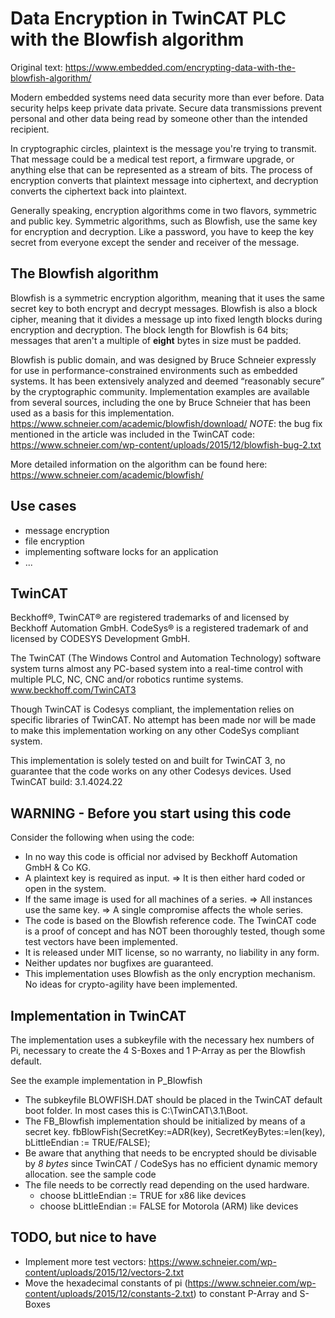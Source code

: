 # **Data Encryption in TwinCAT PLC with the Blowfish algorithm**


Original text: https://www.embedded.com/encrypting-data-with-the-blowfish-algorithm/

  Modern embedded systems need data security more than ever before. Data security helps keep private data private. Secure data transmissions prevent personal and other data being read by someone other than the intended recipient.

  In cryptographic circles, plaintext is the message you're trying to transmit. That message could be a medical test report, a firmware upgrade, or anything else that can be represented as a stream of bits. The process of encryption converts that plaintext message into ciphertext, and decryption converts the ciphertext back into plaintext. 

  Generally speaking, encryption algorithms come in two flavors, symmetric and public key. Symmetric algorithms, such as Blowfish, use the same key for encryption and decryption. Like a password, you have to keep the key secret from everyone except the sender and receiver of the message. 



## **The Blowfish algorithm**

  Blowfish is a symmetric encryption algorithm, meaning that it uses the same secret key to both encrypt and decrypt messages. Blowfish is also a block cipher, meaning that it divides a message up into fixed length blocks during encryption and decryption. The block length for Blowfish is 64 bits; messages that aren't a multiple of **eight** bytes in size must be padded.

  Blowfish is public domain, and was designed by Bruce Schneier expressly for use in performance-constrained environments such as embedded systems. It has been extensively analyzed and deemed “reasonably secure” by the cryptographic community. Implementation examples are available from several sources, including the one by Bruce Schneier that has been used as a basis for this implementation. https://www.schneier.com/academic/blowfish/download/
  *NOTE*: the bug fix mentioned in the article was included in the TwinCAT code: https://www.schneier.com/wp-content/uploads/2015/12/blowfish-bug-2.txt

  More detailed information on the algorithm can be found here: https://www.schneier.com/academic/blowfish/



## **Use cases**

  - message encryption 
  - file encryption
  - implementing software locks for an application
  - ...



## **TwinCAT**

Beckhoff®, TwinCAT® are registered trademarks of and licensed by Beckhoff Automation GmbH. 
CodeSys® is a registered trademark of and licensed by CODESYS Development GmbH.

  The TwinCAT (The Windows Control and Automation Technology) software system turns almost any PC-based system into a real-time control with multiple PLC, NC, CNC and/or robotics runtime systems. www.beckhoff.com/TwinCAT3
  
  Though TwinCAT is Codesys compliant, the implementation relies on specific libraries of TwinCAT. No attempt has been made nor will be made to make this implementation working on any other CodeSys compliant system.
  
  This implementation is solely tested on and built for TwinCAT 3, no guarantee that the code works on any other Codesys devices.
  Used TwinCAT build: 3.1.4024.22



## **WARNING - Before you start using this code**

Consider the following when using the code:
- In no way this code is official nor advised by Beckhoff Automation GmbH & Co KG.
- A plaintext key is required as input. => It is then either hard coded or open in the system.
- If the same image is used for all machines of a series. => All instances use the same key. => A single compromise affects the whole series.
- The code is based on the Blowfish reference code. The TwinCAT code is a proof of concept and has NOT been thoroughly tested, though some test vectors have been implemented.
- It is released under MIT license, so no warranty, no liability in any form.
- Neither updates nor bugfixes are guaranteed.
- This implementation uses Blowfish as the only encryption mechanism. No ideas for crypto-agility have been implemented.



## **Implementation in TwinCAT**

The implementation uses a subkeyfile with the necessary hex numbers of Pi, necessary to create the 4 S-Boxes and 1 P-Array as per the Blowfish default.

See the example implementation in P_Blowfish
- The subkeyfile BLOWFISH.DAT should be placed in the TwinCAT default boot folder. In most cases this is C:\TwinCAT\3.1\Boot.
- The FB_Blowfish implementation should be initialized by means of a secret key.
	  fbBlowFish(SecretKey:=ADR(key), SecretKeyBytes:=len(key), bLittleEndian := TRUE/FALSE);	
- Be aware that anything that needs to be encrypted should be divisable by *8 bytes* since TwinCAT / CodeSys has no efficient dynamic memory allocation.
    see the sample code  
- The file needs to be correctly read depending on the used hardware.
    - choose bLittleEndian := TRUE for x86 like devices
    - choose bLittleEndian := FALSE for Motorola (ARM) like devices

  
    
## **TODO, but nice to have**
- Implement more test vectors: https://www.schneier.com/wp-content/uploads/2015/12/vectors-2.txt 
- Move the hexadecimal constants of pi (https://www.schneier.com/wp-content/uploads/2015/12/constants-2.txt) to constant P-Array and S-Boxes

